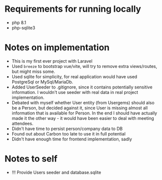 # Requirements for running locally
- php 8.1
- php-sqlite3


# Notes on implementation
- This is my first ever project with Laravel
- Used `breeze` to bootstrap vue/vite, will try to remove extra views/routes, but might miss some.
- Used sqlite for simplicity, for real application would have used PostgreSql or MySql/MariaDb.
- Added UserSeeder to .gitignore, since it contains potentially sensitive information. I wouldn't use seeder with real data in real project implementation.
- Debated with myself whether User entity (from Usergems) should also be a Person, but decided against it, since User is missing almost all information that is available for Person. In the end I should have actually made it the other way - it would have been easier to deal with meeting attendees.
- Didn't have time to persist person/company data to DB
- Found out about Carbon too late to use it in full potential
- Didn't have enough time for frontend implementation, sadly

# Notes to self
- !!! Provide Users seeder and database.sqlite 
